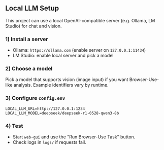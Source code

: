 ## Local LLM Setup

This project can use a local OpenAI-compatible server (e.g. Ollama, LM Studio) for chat and vision.

### 1) Install a server
- Ollama: `https://ollama.com` (enable server on `127.0.0.1:11434`)
- LM Studio: enable local server and pick a model

### 2) Choose a model
Pick a model that supports vision (image input) if you want Browser-Use-like analysis. Example identifiers vary by runtime.

### 3) Configure `config.env`
```
LOCAL_LLM_URL=http://127.0.0.1:1234
LOCAL_LLM_MODEL=deepseek/deepseek-r1-0528-qwen3-8b
```

### 4) Test
- Start `web-gui` and use the "Run Browser-Use Task" button.
- Check logs in `logs/` if requests fail.

